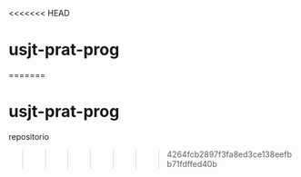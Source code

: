 <<<<<<< HEAD
# usjt-prat-prog
=======
# usjt-prat-prog
repositorio
>>>>>>> 4264fcb2897f3fa8ed3ce138eefbb71fdffed40b
